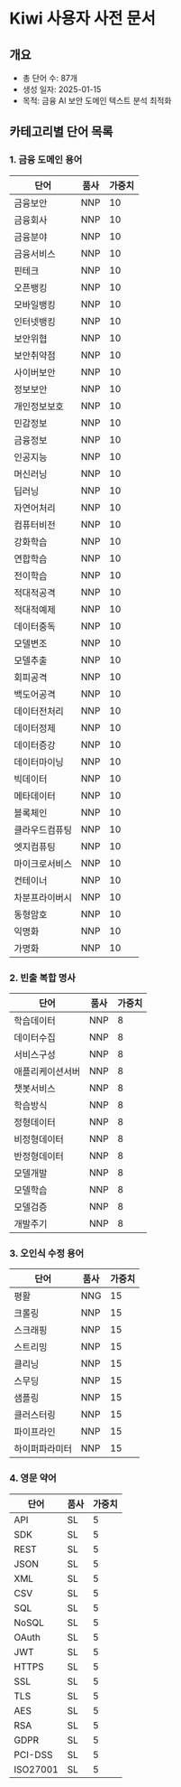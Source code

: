 # Kiwi 사용자 사전 문서

## 개요
- 총 단어 수: 87개
- 생성 일자: 2025-01-15
- 목적: 금융 AI 보안 도메인 텍스트 분석 최적화

## 카테고리별 단어 목록

### 1. 금융 도메인 용어
| 단어 | 품사 | 가중치 |
|------|------|--------|
| 금융보안 | NNP | 10 |
| 금융회사 | NNP | 10 |
| 금융분야 | NNP | 10 |
| 금융서비스 | NNP | 10 |
| 핀테크 | NNP | 10 |
| 오픈뱅킹 | NNP | 10 |
| 모바일뱅킹 | NNP | 10 |
| 인터넷뱅킹 | NNP | 10 |
| 보안위협 | NNP | 10 |
| 보안취약점 | NNP | 10 |
| 사이버보안 | NNP | 10 |
| 정보보안 | NNP | 10 |
| 개인정보보호 | NNP | 10 |
| 민감정보 | NNP | 10 |
| 금융정보 | NNP | 10 |
| 인공지능 | NNP | 10 |
| 머신러닝 | NNP | 10 |
| 딥러닝 | NNP | 10 |
| 자연어처리 | NNP | 10 |
| 컴퓨터비전 | NNP | 10 |
| 강화학습 | NNP | 10 |
| 연합학습 | NNP | 10 |
| 전이학습 | NNP | 10 |
| 적대적공격 | NNP | 10 |
| 적대적예제 | NNP | 10 |
| 데이터중독 | NNP | 10 |
| 모델변조 | NNP | 10 |
| 모델추출 | NNP | 10 |
| 회피공격 | NNP | 10 |
| 백도어공격 | NNP | 10 |
| 데이터전처리 | NNP | 10 |
| 데이터정제 | NNP | 10 |
| 데이터증강 | NNP | 10 |
| 데이터마이닝 | NNP | 10 |
| 빅데이터 | NNP | 10 |
| 메타데이터 | NNP | 10 |
| 블록체인 | NNP | 10 |
| 클라우드컴퓨팅 | NNP | 10 |
| 엣지컴퓨팅 | NNP | 10 |
| 마이크로서비스 | NNP | 10 |
| 컨테이너 | NNP | 10 |
| 차분프라이버시 | NNP | 10 |
| 동형암호 | NNP | 10 |
| 익명화 | NNP | 10 |
| 가명화 | NNP | 10 |

### 2. 빈출 복합 명사
| 단어 | 품사 | 가중치 |
|------|------|--------|
| 학습데이터 | NNP | 8 |
| 데이터수집 | NNP | 8 |
| 서비스구성 | NNP | 8 |
| 애플리케이션서버 | NNP | 8 |
| 챗봇서비스 | NNP | 8 |
| 학습방식 | NNP | 8 |
| 정형데이터 | NNP | 8 |
| 비정형데이터 | NNP | 8 |
| 반정형데이터 | NNP | 8 |
| 모델개발 | NNP | 8 |
| 모델학습 | NNP | 8 |
| 모델검증 | NNP | 8 |
| 개발주기 | NNP | 8 |

### 3. 오인식 수정 용어
| 단어 | 품사 | 가중치 |
|------|------|--------|
| 평활 | NNG | 15 |
| 크롤링 | NNP | 15 |
| 스크래핑 | NNP | 15 |
| 스트리밍 | NNP | 15 |
| 클리닝 | NNP | 15 |
| 스무딩 | NNP | 15 |
| 샘플링 | NNP | 15 |
| 클러스터링 | NNP | 15 |
| 파이프라인 | NNP | 15 |
| 하이퍼파라미터 | NNP | 15 |

### 4. 영문 약어
| 단어 | 품사 | 가중치 |
|------|------|--------|
| API | SL | 5 |
| SDK | SL | 5 |
| REST | SL | 5 |
| JSON | SL | 5 |
| XML | SL | 5 |
| CSV | SL | 5 |
| SQL | SL | 5 |
| NoSQL | SL | 5 |
| OAuth | SL | 5 |
| JWT | SL | 5 |
| HTTPS | SL | 5 |
| SSL | SL | 5 |
| TLS | SL | 5 |
| AES | SL | 5 |
| RSA | SL | 5 |
| GDPR | SL | 5 |
| PCI-DSS | SL | 5 |
| ISO27001 | SL | 5 |
